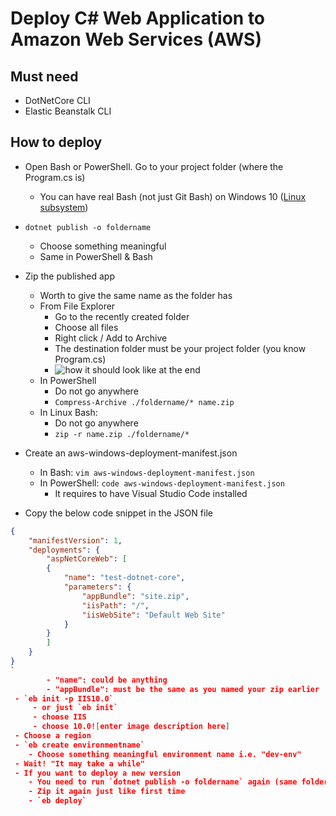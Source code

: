# Deploy C# Web Application to Amazon Web Services (AWS)


Must need
--------------
- DotNetCore CLI
- Elastic Beanstalk CLI

How to deploy 
----------------

 - Open Bash or PowerShell. Go to your project folder (where the Program.cs is)
    - You can have real Bash (not just Git Bash) on Windows 10 (<a href="https://msdn.microsoft.com/en-us/commandline/wsl/install-win10">Linux subsystem</a>)
 - `dotnet publish -o foldername`
    - Choose something meaningful
    - Same in PowerShell & Bash
 - Zip the published app
	- Worth to give the same name as the folder has
    - From File Explorer
	    - Go to the recently created folder
	    - Choose all files
	    - Right click / Add to Archive
	    - The destination folder must be your project folder (you know Program.cs)
	    - ![how it should look like at the end](https://lh3.googleusercontent.com/-JXPKTFAZ22jlUgPfpi4MEdZ6Y5ojV6Aqds_nEtiZSNRQk092hH9BBr0kKdmdp4UKfANsXK8_DmV=s0 "zip.jpg")
    - In PowerShell
	    - Do not go anywhere
	    - `Compress-Archive ./foldername/* name.zip`
    - In Linux Bash:
	    - Do not go anywhere 
	    - `zip -r name.zip ./foldername/*`

 - Create an aws-windows-deployment-manifest.json
	 - In Bash: `vim aws-windows-deployment-manifest.json`
	 - In PowerShell: `code aws-windows-deployment-manifest.json`
	    - It requires to have Visual Studio Code installed
- Copy the below code snippet in the JSON file
```json
{
    "manifestVersion": 1,
    "deployments": {
        "aspNetCoreWeb": [
        {
            "name": "test-dotnet-core",
            "parameters": {
                "appBundle": "site.zip",
                "iisPath": "/",
                "iisWebSite": "Default Web Site"
            }
        }
        ]
    }
}
`
		- "name": could be anything
		- "appBundle": must be the same as you named your zip earlier
 - `eb init -p IIS10.0`
	 - or just `eb init`
	 - choose IIS
	 - choose 10.0![enter image description here]
 - Choose a region
 - `eb create environmentname`
    - Choose something meaningful environment name i.e. "dev-env"
 - Wait! "It may take a while"
 - If you want to deploy a new version
    - You need to run `dotnet publish -o foldername` again (same foldername as earlier)
    - Zip it again just like first time
    - `eb deploy`